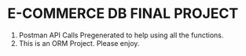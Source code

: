 # E-COMMERCE DB FINAL PROJECT

1. Postman API Calls Pregenerated to help using all the functions.
2. This is an ORM Project. Please enjoy.
